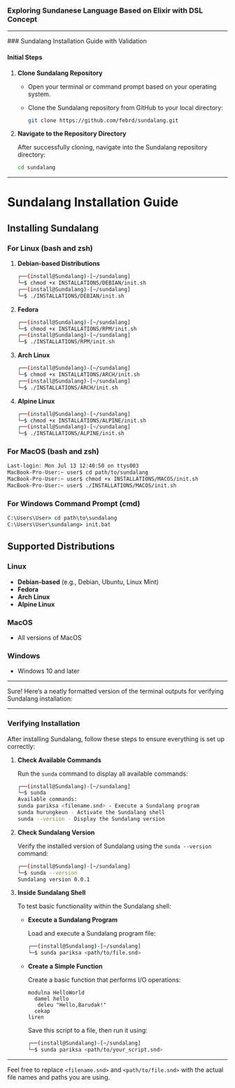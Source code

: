 ### Exploring Sundanese Language Based on Elixir with DSL Concept
<hr>
### Sundalang Installation Guide with Validation

#### Initial Steps

1. **Clone Sundalang Repository**
   - Open your terminal or command prompt based on your operating system.
   - Clone the Sundalang repository from GitHub to your local directory:

     ```bash
     git clone https://github.com/febrd/sundalang.git
     ```


2. **Navigate to the Repository Directory**

   After successfully cloning, navigate into the Sundalang repository directory:

   ```bash
   cd sundalang
   ```

---

# Sundalang Installation Guide

## Installing Sundalang

### For Linux (bash and zsh)

1. **Debian-based Distributions**

   ```bash
   ┌──(install@Sundalang)-[~/sundalang]
   └─$ chmod +x INSTALLATIONS/DEBIAN/init.sh
   ┌──(install@Sundalang)-[~/sundalang]
   └─$ ./INSTALLATIONS/DEBIAN/init.sh
   ```

2. **Fedora**

   ```bash
   ┌──(install@Sundalang)-[~/sundalang]
   └─$ chmod +x INSTALLATIONS/RPM/init.sh
   ┌──(install@Sundalang)-[~/sundalang]
   └─$ ./INSTALLATIONS/RPM/init.sh
   ```

3. **Arch Linux**

   ```bash
   ┌──(install@Sundalang)-[~/sundalang]
   └─$ chmod +x INSTALLATIONS/ARCH/init.sh
   ┌──(install@Sundalang)-[~/sundalang]
   └─$ ./INSTALLATIONS/ARCH/init.sh
   ```

4. **Alpine Linux**

   ```bash
   ┌──(install@Sundalang)-[~/sundalang]
   └─$ chmod +x INSTALLATIONS/ALPINE/init.sh
   ┌──(install@Sundalang)-[~/sundalang]
   └─$ ./INSTALLATIONS/ALPINE/init.sh
   ```

### For MacOS (bash and zsh)

```bash
Last-login: Mon Jul 13 12:40:50 on ttys003
MacBook-Pro-User:~ user$ cd path/to/sundalang
MacBook-Pro-User:~ user$ chmod +x INSTALLATIONS/MACOS/init.sh
MacBook-Pro-User:~ user$ ./INSTALLATIONS/MACOS/init.sh
```

### For Windows Command Prompt (cmd)

```cmd
C:\Users\User> cd path\to\sundalang
C:\Users\User\sundalang> init.bat
```

## Supported Distributions

### Linux

- **Debian-based** (e.g., Debian, Ubuntu, Linux Mint)
- **Fedora**
- **Arch Linux**
- **Alpine Linux**

### MacOS

- All versions of MacOS

### Windows

- Windows 10 and later

---

Sure! Here’s a neatly formatted version of the terminal outputs for verifying Sundalang installation:

---

### Verifying Installation

After installing Sundalang, follow these steps to ensure everything is set up correctly:

1. **Check Available Commands**

   Run the `sunda` command to display all available commands:

   ```bash
   ┌──(install@Sundalang)-[~/sundalang]
   └─$ sunda
   Available commands:
   sunda pariksa <filename.snd> - Execute a Sundalang program
   sunda hurungkeun - Activate the Sundalang shell
   sunda --version - Display the Sundalang version
   ```

2. **Check Sundalang Version**

   Verify the installed version of Sundalang using the `sunda --version` command:

   ```bash
   ┌──(install@Sundalang)-[~/sundalang]
   └─$ sunda --version
   Sundalang version 0.0.1
   ```

3. **Inside Sundalang Shell**

   To test basic functionality within the Sundalang shell:

   - **Execute a Sundalang Program**

     Load and execute a Sundalang program file:

     ```bash
     ┌──(install@Sundalang)-[~/sundalang]
     └─$ sunda pariksa <path/to/file.snd>
     ```

   - **Create a Simple Function**

     Create a basic function that performs I/O operations:

     ```sundalang
     modulna HelloWorld
       damel hello
        deleu "Hello,Barudak!"
       cekap
     liren

     ```

     Save this script to a file, then run it using:

     ```bash
     ┌──(install@Sundalang)-[~/sundalang]
     └─$ sunda pariksa <path/to/your_script.snd>
     ```

---

Feel free to replace `<filename.snd>` and `<path/to/file.snd>` with the actual file names and paths you are using.